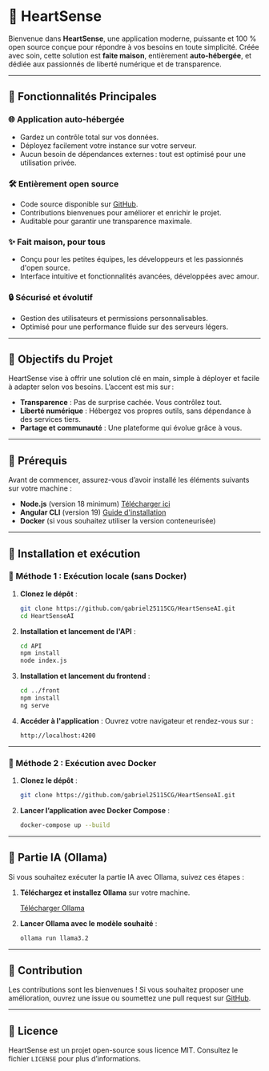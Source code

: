 # 🌟 HeartSense 

Bienvenue dans **HeartSense**, une application moderne, puissante et 100 % open source conçue pour répondre à vos besoins en toute simplicité. Créée avec soin, cette solution est **faite maison**, entièrement **auto-hébergée**, et dédiée aux passionnés de liberté numérique et de transparence.

---

## 🚀 Fonctionnalités Principales

### 🌐 **Application auto-hébergée**
- Gardez un contrôle total sur vos données.
- Déployez facilement votre instance sur votre serveur.
- Aucun besoin de dépendances externes : tout est optimisé pour une utilisation privée.

### 🛠️ **Entièrement open source**
- Code source disponible sur [GitHub](#).
- Contributions bienvenues pour améliorer et enrichir le projet.
- Auditable pour garantir une transparence maximale.

### ✨ **Fait maison, pour tous**
- Conçu pour les petites équipes, les développeurs et les passionnés d'open source.
- Interface intuitive et fonctionnalités avancées, développées avec amour.

### 🔒 **Sécurisé et évolutif**
- Gestion des utilisateurs et permissions personnalisables.
- Optimisé pour une performance fluide sur des serveurs légers.

---

## 🎯 Objectifs du Projet

HeartSense vise à offrir une solution clé en main, simple à déployer et facile à adapter selon vos besoins. 
L’accent est mis sur :
- **Transparence** : Pas de surprise cachée. Vous contrôlez tout.
- **Liberté numérique** : Hébergez vos propres outils, sans dépendance à des services tiers.
- **Partage et communauté** : Une plateforme qui évolue grâce à vous.

---

## 📌 Prérequis

Avant de commencer, assurez-vous d’avoir installé les éléments suivants sur votre machine :
- **Node.js** (version 18 minimum) [Télécharger ici](https://nodejs.org/)
- **Angular CLI** (version 19) [Guide d'installation](https://angular.io/cli)
- **Docker** (si vous souhaitez utiliser la version conteneurisée)

---

## 🐳 Installation et exécution

### 🔧 Méthode 1 : Exécution locale (sans Docker)

1. **Clonez le dépôt** :
   ```bash
   git clone https://github.com/gabriel25115CG/HeartSenseAI.git
   cd HeartSenseAI
   ```

2. **Installation et lancement de l'API** :
   ```bash
   cd API
   npm install
   node index.js
   ```

3. **Installation et lancement du frontend** :
   ```bash
   cd ../front
   npm install
   ng serve
   ```

4. **Accéder à l'application** :
   Ouvrez votre navigateur et rendez-vous sur :
   ```
   http://localhost:4200
   ```

---

### 🐳 Méthode 2 : Exécution avec Docker

1. **Clonez le dépôt** :
   ```bash
   git clone https://github.com/gabriel25115CG/HeartSenseAI.git
   ```

2. **Lancer l’application avec Docker Compose** :
   ```bash 
   docker-compose up --build
   ```

---

## 🤖 Partie IA (Ollama)

Si vous souhaitez exécuter la partie IA avec Ollama, suivez ces étapes :

1. **Téléchargez et installez Ollama** sur votre machine.
   
   [Télécharger Ollama](https://ollama.ai/download)

2. **Lancer Ollama avec le modèle souhaité** :
   ```bash 
   ollama run llama3.2
   ```

---

## 📝 Contribution

Les contributions sont les bienvenues ! Si vous souhaitez proposer une amélioration, ouvrez une issue ou soumettez une pull request sur [GitHub](#).

---

## 📄 Licence

HeartSense est un projet open-source sous licence MIT. Consultez le fichier `LICENSE` pour plus d’informations.

